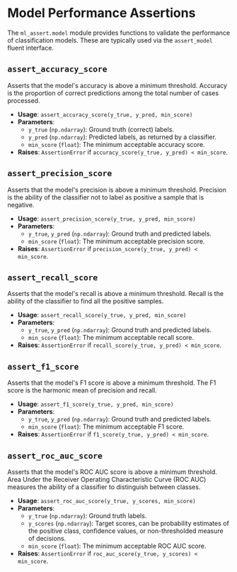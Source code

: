 # Model Performance Assertions

The `ml_assert.model` module provides functions to validate the performance of classification models. These are typically used via the `assert_model` fluent interface.

## `assert_accuracy_score`

Asserts that the model's accuracy is above a minimum threshold. Accuracy is the proportion of correct predictions among the total number of cases processed.

- **Usage**: `assert_accuracy_score(y_true, y_pred, min_score)`
- **Parameters**:
    - `y_true` (`np.ndarray`): Ground truth (correct) labels.
    - `y_pred` (`np.ndarray`): Predicted labels, as returned by a classifier.
    - `min_score` (`float`): The minimum acceptable accuracy score.
- **Raises**: `AssertionError` if `accuracy_score(y_true, y_pred) < min_score`.

## `assert_precision_score`

Asserts that the model's precision is above a minimum threshold. Precision is the ability of the classifier not to label as positive a sample that is negative.

- **Usage**: `assert_precision_score(y_true, y_pred, min_score)`
- **Parameters**:
    - `y_true`, `y_pred` (`np.ndarray`): Ground truth and predicted labels.
    - `min_score` (`float`): The minimum acceptable precision score.
- **Raises**: `AssertionError` if `precision_score(y_true, y_pred) < min_score`.

## `assert_recall_score`

Asserts that the model's recall is above a minimum threshold. Recall is the ability of the classifier to find all the positive samples.

- **Usage**: `assert_recall_score(y_true, y_pred, min_score)`
- **Parameters**:
    - `y_true`, `y_pred` (`np.ndarray`): Ground truth and predicted labels.
    - `min_score` (`float`): The minimum acceptable recall score.
- **Raises**: `AssertionError` if `recall_score(y_true, y_pred) < min_score`.

## `assert_f1_score`

Asserts that the model's F1 score is above a minimum threshold. The F1 score is the harmonic mean of precision and recall.

- **Usage**: `assert_f1_score(y_true, y_pred, min_score)`
- **Parameters**:
    - `y_true`, `y_pred` (`np.ndarray`): Ground truth and predicted labels.
    - `min_score` (`float`): The minimum acceptable F1 score.
- **Raises**: `AssertionError` if `f1_score(y_true, y_pred) < min_score`.

## `assert_roc_auc_score`

Asserts that the model's ROC AUC score is above a minimum threshold. Area Under the Receiver Operating Characteristic Curve (ROC AUC) measures the ability of a classifier to distinguish between classes.

- **Usage**: `assert_roc_auc_score(y_true, y_scores, min_score)`
- **Parameters**:
    - `y_true` (`np.ndarray`): Ground truth labels.
    - `y_scores` (`np.ndarray`): Target scores, can be probability estimates of the positive class, confidence values, or non-thresholded measure of decisions.
    - `min_score` (`float`): The minimum acceptable ROC AUC score.
- **Raises**: `AssertionError` if `roc_auc_score(y_true, y_scores) < min_score`.
